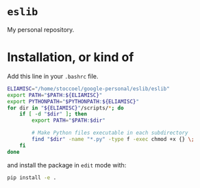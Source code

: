 # `eslib`
My personal repository.

# Installation, or kind of
Add this line in your `.bashrc` file.
```bash
ELIAMISC="/home/stoccoel/google-personal/eslib/eslib"
export PATH="$PATH:${ELIAMISC}"
export PYTHONPATH="$PYTHONPATH:${ELIAMISC}"
for dir in "${ELIAMISC}"/scripts/*; do
    if [ -d "$dir" ]; then
        export PATH="$PATH:$dir"

        # Make Python files executable in each subdirectory
        find "$dir" -name "*.py" -type f -exec chmod +x {} \;
    fi
done
```
and install the package in `edit` mode with:
```bash
pip install -e .
```